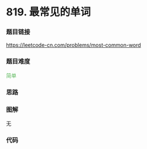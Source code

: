 # 819. 最常见的单词

### 题目链接

https://leetcode-cn.com/problems/most-common-word

### 题目难度

<font color=#5CB85C>简单</font>

### 思路



### 图解

无

### 代码

```python
```